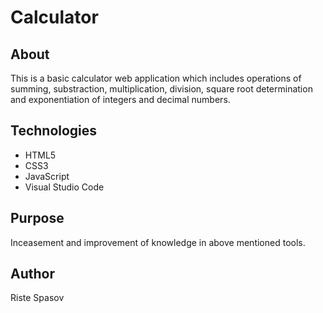 # Calculator

## About 

This is a basic calculator web application which includes operations of summing, substraction, multiplication, division, square root determination and exponentiation of integers and decimal numbers.

## Technologies 

- HTML5
- CSS3
- JavaScript
- Visual Studio Code 

## Purpose

Inceasement and improvement of knowledge in above mentioned tools.

## Author 

Riste Spasov

